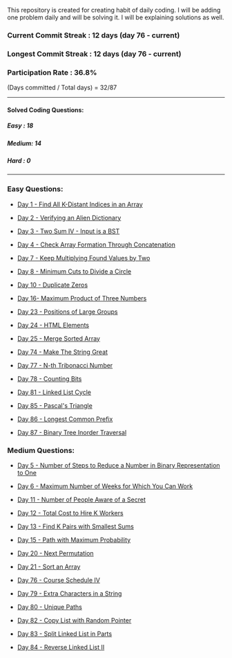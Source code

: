 This repository is created for creating habit of daily coding. I will be adding one problem daily and will be solving it. I will be explaining solutions as well. 


### Current Commit Streak : 12 days (day 76 - current)
### Longest Commit Streak : 12 days (day 76 - current)
### Participation Rate : 36.8% 
(Days committed / Total days) = 32/87

-----

#### Solved Coding Questions:
##### Easy : 18
##### Medium: 14
##### Hard  : 0

-----
### Easy Questions:

* [Day 1 - Find All K-Distant Indices in an Array](./Day%201%20-%20Find%20All%20K-Distant%20Indices%20in%20an%20Array%20(Easy)/question.md)

* [Day 2 - Verifying an Alien Dictionary](./Day%202%20-%20Verifying%20an%20Alien%20Dictionary%20(Easy)/question.md)

* [Day 3 - Two Sum IV - Input is a BST](./Day%203%20-%20Two%20Sum%20IV%20-%20Input%20is%20a%20BST%20(Easy)/question.md)

* [Day 4 - Check Array Formation Through Concatenation](./Day%204%20-%20Check%20Array%20Formation%20Through%20Concatenation%20(Easy)/question.md)

* [Day 7 - Keep Multiplying Found Values by Two](./Day%207%20-%20Keep%20Multiplying%20Found%20Values%20by%20Two%20(Easy)/question.md)

* [Day 8 - Minimum Cuts to Divide a Circle](./Day%208%20-%20Minimum%20Cuts%20to%20Divide%20a%20Circle%20(Easy)/question.md)

* [Day 10 - Duplicate Zeros](./Day%2010%20-%20Duplicate%20Zeros%20(Easy)/question.md)

* [Day 16- Maximum Product of Three Numbers](./Day%2016%20-%20Maximum%20Product%20of%20Three%20Numbers%20(Easy)/question.md)

* [Day 23 - Positions of Large Groups](./Day%2023%20-%20Positions%20of%20Large%20Groups/question.md)

* [Day 24 - HTML Elements](./Day%2024%20-%20HTML%20Elements/question.md)

* [Day 25 - Merge Sorted Array](./Day%2025%20-%20Merge%20Sorted%20Array/question.md)

* [Day 74 - Make The String Great](./Day%2074%20-%20Make%20The%20String%20Great%20(Easy)/question.md)

* [Day 77 - N-th Tribonacci Number](./Day%2077%20-%20N-th%20Tribonacci%20Number/question.md)

* [Day 78 - Counting Bits](./Day%2078%20-%20Counting%20Bits/question.md)

* [Day 81 - Linked List Cycle](./Day%2081%20-%20Linked%20List%20Cycle/question.md)

* [Day 85 - Pascal's Triangle](./Day%2085%20-%20Pascal%27s%20Triangle/question.md)

* [Day 86 - Longest Common Prefix](./Day%2086%20-%20Longest%20Common%20Prefix/question.md)

* [Day 87 - Binary Tree Inorder Traversal](./Day%2087%20-%20Binary%20Tree%20Inorder%20Traversal/question.md)

### Medium Questions:

* [Day 5 - Number of Steps to Reduce a Number in Binary Representation to One](./Day%205%20-%201404.%20Number%20of%20Steps%20to%20Reduce%20a%20Number%20in%20Binary%20Representation%20to%20One%20(Medium)/question.md)

* [Day 6 - Maximum Number of Weeks for Which You Can Work](./Day%206%20-%20Maximum%20Number%20of%20Weeks%20for%20Which%20You%20Can%20Work%20(Medium)/question.md)

* [Day 11 - Number of People Aware of a Secret](./Day%2011%20-%20%20Number%20of%20People%20Aware%20of%20a%20Secret%20(Medium)/question.md)

* [Day 12 - Total Cost to Hire K Workers](./Day%2012%20-%20Total%20Cost%20to%20Hire%20K%20Workers/question.md)

* [Day 13 - Find K Pairs with Smallest Sums](./Day%2013%20-%20Find%20K%20Pairs%20with%20Smallest%20Sums%20(Medium)/question.md)

* [Day 15 - Path with Maximum Probability](./Day%2015%20-%20Path%20with%20Maximum%20Probability/question.md)

* [Day 20 - Next Permutation](./Day%2020%20-%20Next%20Permutation/question.md)

* [Day 21 - Sort an Array](./Day%2021%20-%20Sort%20an%20Array/question.md)

* [Day 76 - Course Schedule IV](./Day%2076%20-%20Course%20Schedule%20IV/question.md)

* [Day 79 - Extra Characters in a String](./Day%2079%20-%20Extra%20Characters%20in%20a%20String/question.md)

* [Day 80 - Unique Paths](./Day%2080%20-%20Unique%20Paths/question.md)

* [Day 82 - Copy List with Random Pointer](./Day%2082%20-%20Copy%20List%20with%20Random%20Pointer/question.md)

* [Day 83 - Split Linked List in Parts](./Day%2083%20-%20Split%20Linked%20List%20in%20Parts/question.md)

* [Day 84 - Reverse Linked List II](./Day%2084%20-%20Reverse%20Linked%20List%20II/question.md)